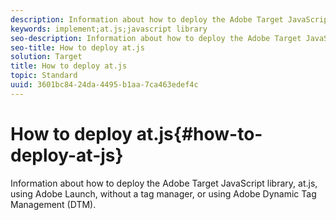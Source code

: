 ```yaml
---
description: Information about how to deploy the Adobe Target JavaScript library, at.js, using Adobe Launch, without a tag manager, or using Adobe Dynamic Tag Management (DTM).
keywords: implement;at.js;javascript library
seo-description: Information about how to deploy the Adobe Target JavaScript library, at.js, using Adobe Launch, without a tag manager, or using Adobe Dynamic Tag Management (DTM).
seo-title: How to deploy at.js
solution: Target
title: How to deploy at.js
topic: Standard
uuid: 3601bc84-24da-4495-b1aa-7ca463edef4c
---
```


# How to deploy at.js{#how-to-deploy-at-js}

Information about how to deploy the Adobe Target JavaScript library, at.js, using Adobe Launch, without a tag manager, or using Adobe Dynamic Tag Management (DTM).

